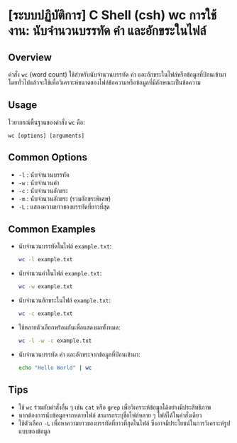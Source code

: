 # [ระบบปฏิบัติการ] C Shell (csh) wc การใช้งาน: นับจำนวนบรรทัด คำ และอักขระในไฟล์

## Overview
คำสั่ง `wc` (word count) ใช้สำหรับนับจำนวนบรรทัด คำ และอักขระในไฟล์หรือข้อมูลที่ป้อนเข้ามา โดยทั่วไปแล้วจะใช้เพื่อวิเคราะห์ขนาดของไฟล์ข้อความหรือข้อมูลที่มีลักษณะเป็นข้อความ

## Usage
ไวยากรณ์พื้นฐานของคำสั่ง `wc` คือ:

```
wc [options] [arguments]
```

## Common Options
- `-l` : นับจำนวนบรรทัด
- `-w` : นับจำนวนคำ
- `-c` : นับจำนวนอักขระ
- `-m` : นับจำนวนอักขระ (รวมอักขระพิเศษ)
- `-L` : แสดงความยาวของบรรทัดที่ยาวที่สุด

## Common Examples
- นับจำนวนบรรทัดในไฟล์ `example.txt`:
    ```bash
    wc -l example.txt
    ```

- นับจำนวนคำในไฟล์ `example.txt`:
    ```bash
    wc -w example.txt
    ```

- นับจำนวนอักขระในไฟล์ `example.txt`:
    ```bash
    wc -c example.txt
    ```

- ใช้หลายตัวเลือกพร้อมกันเพื่อแสดงผลทั้งหมด:
    ```bash
    wc -l -w -c example.txt
    ```

- นับจำนวนบรรทัด คำ และอักขระจากข้อมูลที่ป้อนเข้ามา:
    ```bash
    echo "Hello World" | wc
    ```

## Tips
- ใช้ `wc` ร่วมกับคำสั่งอื่น ๆ เช่น `cat` หรือ `grep` เพื่อวิเคราะห์ข้อมูลได้อย่างมีประสิทธิภาพ
- หากต้องการนับข้อมูลจากหลายไฟล์ สามารถระบุชื่อไฟล์หลาย ๆ ไฟล์ได้ในคำสั่งเดียว
- ใช้ตัวเลือก `-L` เพื่อหาความยาวของบรรทัดที่ยาวที่สุดในไฟล์ ซึ่งอาจมีประโยชน์ในการวิเคราะห์รูปแบบของข้อมูล